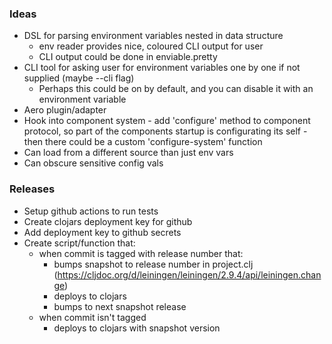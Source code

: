 ### Ideas

- DSL for parsing environment variables nested in data structure
  - env reader provides nice, coloured CLI output for user
  - CLI output could be done in enviable.pretty
- CLI tool for asking user for environment variables one by one if not supplied (maybe --cli flag)
  - Perhaps this could be on by default, and you can disable it with an environment variable  
- Aero plugin/adapter
- Hook into component system - add 'configure' method to component protocol, so part of the components startup is configurating its self - then there could be a custom 'configure-system' function
- Can load from a different source than just env vars
- Can obscure sensitive config vals

### Releases
- Setup github actions to run tests
- Create clojars deployment key for github
- Add deployment key to github secrets
- Create script/function that: 
  - when commit is tagged with release number that:
    - bumps snapshot to release number in project.clj (https://cljdoc.org/d/leiningen/leiningen/2.9.4/api/leiningen.change)
    - deploys to clojars
    - bumps to next snapshot release
  - when commit isn't tagged
    - deploys to clojars with snapshot version

